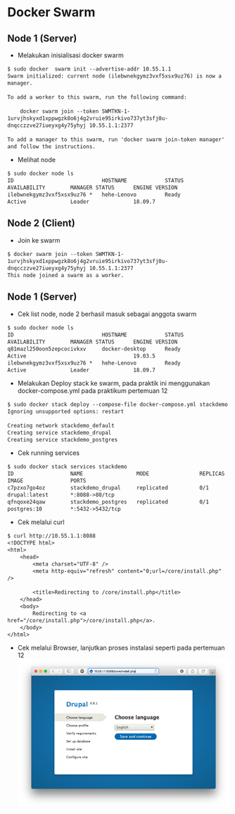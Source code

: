 # Docker Swarm

## Node 1 (Server)

 - Melakukan inisialisasi docker swarm 
```
$ sudo docker  swarm init --advertise-addr 10.55.1.1
Swarm initialized: current node (ilebwnekgymz3vxf5xsx9uz76) is now a manager.

To add a worker to this swarm, run the following command:

    docker swarm join --token SWMTKN-1-1urvjhskyxd1xppwgzk8o6j4g2vruie95irkivo737yt3sfj0u-dnqcczzve27iueyxg4y75yhyj 10.55.1.1:2377

To add a manager to this swarm, run 'docker swarm join-token manager' and follow the instructions.

```

 - Melihat node
```
$ sudo docker node ls
ID                            HOSTNAME            STATUS              AVAILABILITY        MANAGER STATUS      ENGINE VERSION
ilebwnekgymz3vxf5xsx9uz76 *   hehe-Lenovo         Ready               Active              Leader              18.09.7

```

## Node 2 (Client)
- Join ke swarm
```
$ docker swarm join --token SWMTKN-1-1urvjhskyxd1xppwgzk8o6j4g2vruie95irkivo737yt3sfj0u-dnqcczzve27iueyxg4y75yhyj 10.55.1.1:2377
This node joined a swarm as a worker.
```

## Node 1 (Server)
- Cek list node, node 2 berhasil masuk sebagai anggota swarm
```
$ sudo docker node ls
ID                            HOSTNAME            STATUS              AVAILABILITY        MANAGER STATUS      ENGINE VERSION
q81mazl250oon5zepcocivkxv     docker-desktop      Ready               Active                                  19.03.5
ilebwnekgymz3vxf5xsx9uz76 *   hehe-Lenovo         Ready               Active              Leader              18.09.7
```
- Melakukan Deploy stack ke swarm, pada praktik ini menggunakan docker-compose.yml pada praktikum pertemuan 12
```
$ sudo docker stack deploy --compose-file docker-compose.yml stackdemo
Ignoring unsupported options: restart

Creating network stackdemo_default
Creating service stackdemo_drupal
Creating service stackdemo_postgres
```
- Cek running services
```
$ sudo docker stack services stackdemo
ID                  NAME                 MODE                REPLICAS            IMAGE               PORTS
c7pzxo7go4oz        stackdemo_drupal     replicated          0/1                 drupal:latest       *:8088->80/tcp
qfnqoxe24qaw        stackdemo_postgres   replicated          0/1                 postgres:10         *:5432->5432/tcp
```
- Cek melalui curl
```
$ curl http://10.55.1.1:8088
<!DOCTYPE html>
<html>
    <head>
        <meta charset="UTF-8" />
        <meta http-equiv="refresh" content="0;url=/core/install.php" />

        <title>Redirecting to /core/install.php</title>
    </head>
    <body>
        Redirecting to <a href="/core/install.php">/core/install.php</a>.
    </body>
</html>
```
- Cek melalui Browser, lanjutkan proses instalasi seperti pada pertemuan 12
![Browser](1.png)
